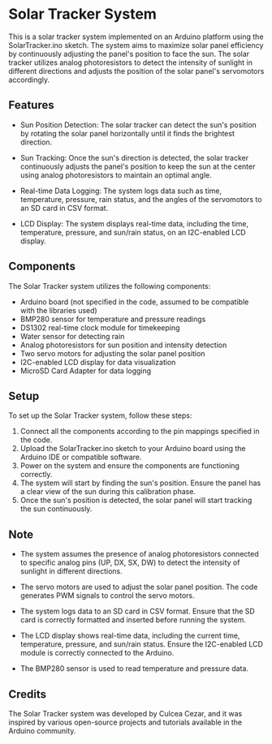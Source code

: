 # Solar Tracker System

This is a solar tracker system implemented on an Arduino platform using the SolarTracker.ino sketch. The system aims to maximize solar panel efficiency by continuously adjusting the panel's position to face the sun. The solar tracker utilizes analog photoresistors to detect the intensity of sunlight in different directions and adjusts the position of the solar panel's servomotors accordingly.

## Features

- Sun Position Detection: The solar tracker can detect the sun's position by rotating the solar panel horizontally until it finds the brightest direction.

- Sun Tracking: Once the sun's direction is detected, the solar tracker continuously adjusts the panel's position to keep the sun at the center using analog photoresistors to maintain an optimal angle.

- Real-time Data Logging: The system logs data such as time, temperature, pressure, rain status, and the angles of the servomotors to an SD card in CSV format.

- LCD Display: The system displays real-time data, including the time, temperature, pressure, and sun/rain status, on an I2C-enabled LCD display.

## Components

The Solar Tracker system utilizes the following components:

- Arduino board (not specified in the code, assumed to be compatible with the libraries used)
- BMP280 sensor for temperature and pressure readings
- DS1302 real-time clock module for timekeeping
- Water sensor for detecting rain
- Analog photoresistors for sun position and intensity detection
- Two servo motors for adjusting the solar panel position
- I2C-enabled LCD display for data visualization
- MicroSD Card Adapter for data logging

## Setup

To set up the Solar Tracker system, follow these steps:

1. Connect all the components according to the pin mappings specified in the code.
2. Upload the SolarTracker.ino sketch to your Arduino board using the Arduino IDE or compatible software.
3. Power on the system and ensure the components are functioning correctly.
4. The system will start by finding the sun's position. Ensure the panel has a clear view of the sun during this calibration phase.
5. Once the sun's position is detected, the solar panel will start tracking the sun continuously.

## Note

- The system assumes the presence of analog photoresistors connected to specific analog pins (UP, DX, SX, DW) to detect the intensity of sunlight in different directions.

- The servo motors are used to adjust the solar panel position. The code generates PWM signals to control the servo motors.

- The system logs data to an SD card in CSV format. Ensure that the SD card is correctly formatted and inserted before running the system.

- The LCD display shows real-time data, including the current time, temperature, pressure, and sun/rain status. Ensure the I2C-enabled LCD module is correctly connected to the Arduino.

- The BMP280 sensor is used to read temperature and pressure data.

## Credits

The Solar Tracker system was developed by Culcea Cezar, and it was inspired by various open-source projects and tutorials available in the Arduino community.
